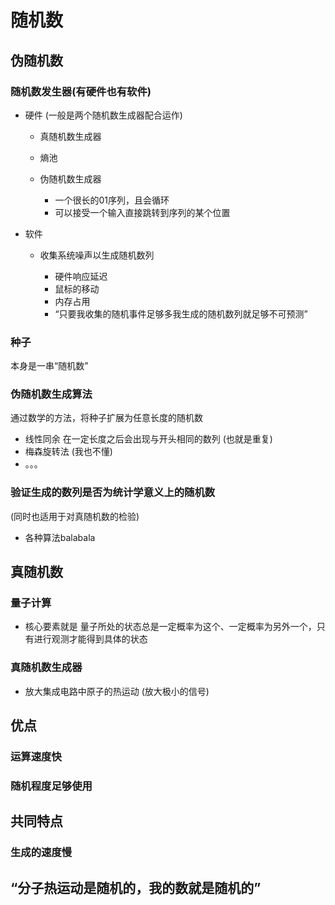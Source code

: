 #  随机数

## 伪随机数

### 随机数发生器(有硬件也有软件)

- 硬件
(一般是两个随机数生成器配合运作)

	- 真随机数生成器
	- 熵池
	- 伪随机数生成器

		- 一个很长的01序列，且会循环
		- 可以接受一个输入直接跳转到序列的某个位置

- 软件

	- 收集系统噪声以生成随机数列

		- 硬件响应延迟
		- 鼠标的移动
		- 内存占用
		- “只要我收集的随机事件足够多我生成的随机数列就足够不可预测”

### 种子
本身是一串“随机数”

### 伪随机数生成算法
通过数学的方法，将种子扩展为任意长度的随机数

- 线性同余
在一定长度之后会出现与开头相同的数列
(也就是重复)
- 梅森旋转法
(我也不懂)
- 。。。

### 验证生成的数列是否为统计学意义上的随机数
(同时也适用于对真随机数的检验)

- 各种算法balabala

## 真随机数

### 量子计算

- 核心要素就是
量子所处的状态总是一定概率为这个、一定概率为另外一个，只有进行观测才能得到具体的状态

### 真随机数生成器

- 放大集成电路中原子的热运动
(放大极小的信号)

## 优点

### 运算速度快

### 随机程度足够使用

##  共同特点

### 生成的速度慢

## “分子热运动是随机的，我的数就是随机的”

